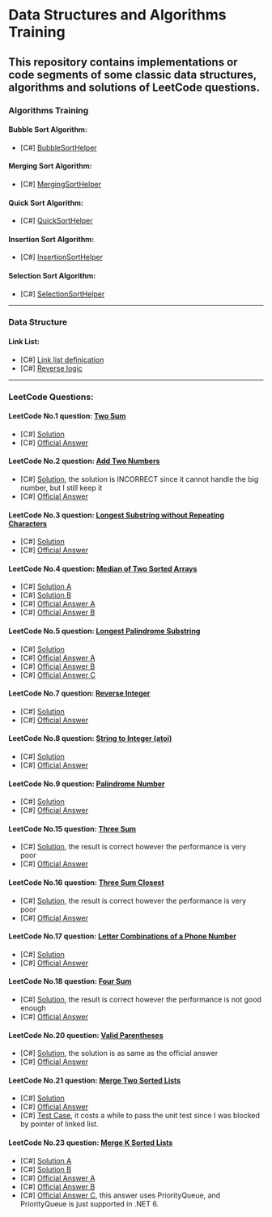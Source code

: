 # Data Structures and Algorithms Training
## This repository contains implementations or code segments of some classic data structures, algorithms and solutions of LeetCode questions.

### Algorithms Training
#### Bubble Sort Algorithm:
* [C#] [BubbleSortHelper](csharpsrc/Algorithms/SortingHelpers/BubbleSortHelper.cs)

#### Merging Sort Algorithm:
* [C#] [MergingSortHelper](csharpsrc/Algorithms/SortingHelpers/MergingSortHelper.cs)

#### Quick Sort Algorithm:
* [C#] [QuickSortHelper](csharpsrc/Algorithms/SortingHelpers/QuickSortHelper.cs)

#### Insertion Sort Algorithm:
* [C#] [InsertionSortHelper](csharpsrc/Algorithms/SortingHelpers/InsertionSortHelper.cs)

#### Selection Sort Algorithm:
* [C#] [SelectionSortHelper](csharpsrc/Algorithms/SortingHelpers/SelectionSortHelper.cs)

***

### Data Structure
#### Link List:
* [C#] [Link list definication](csharpsrc/DataStructures/LinkList/ListNode.cs)
* [C#] [Reverse logic](csharpsrc/DataStructures/LinkList/LinkListHelper.cs)

***

### LeetCode Questions:
#### LeetCode No.1 question: [Two Sum](leetcode/questions/Question1.md) 
* [C#] [Solution](csharpsrc/Questions/LeetCode/No1.TwoSum/Solution.cs)
* [C#] [Official Answer](csharpsrc/Questions/LeetCode/No1.TwoSum/OfficialAnswer.cs)

#### LeetCode No.2 question: [Add Two Numbers](leetcode/questions/Question2.md)
* [C#] [Solution](csharpsrc/Questions/LeetCode/No2.AddTwoNumbers/Solution.cs), the solution is INCORRECT since it cannot handle the big number, but I still keep it
* [C#] [Official Answer](csharpsrc/Questions/LeetCode/No2.AddTwoNumbers/OfficialAnswer.cs)

#### LeetCode No.3 question: [Longest Substring without Repeating Characters](leetcode/questions/Question3.md)
* [C#] [Solution](csharpsrc/Questions/LeetCode/No3.LongestSubstringWithoutRepeatingCharacters/Solution.cs)
* [C#] [Official Answer](csharpsrc/Questions/LeetCode/No3.LongestSubstringWithoutRepeatingCharacters/OfficialAnswer.cs) 

#### LeetCode No.4 question: [Median of Two Sorted Arrays](leetcode/questions/Question4.md)
* [C#] [Solution A](csharpsrc/Questions/LeetCode/No4.MedianOfTwoSortedArrays/SolutionA.cs)
* [C#] [Solution B](csharpsrc/Questions/LeetCode/No4.MedianOfTwoSortedArrays/SolutionB.cs)
* [C#] [Official Answer A](csharpsrc/Questions/LeetCode/No4.MedianOfTwoSortedArrays/OfficialAnswerA.cs)
* [C#] [Official Answer B](csharpsrc/Questions/LeetCode/No4.MedianOfTwoSortedArrays/OfficialAnswerB.cs)

#### LeetCode No.5 question: [Longest Palindrome Substring](leetcode/questions/Question5.md)
* [C#] [Solution](csharpsrc/Questions/LeetCode/No5.LongestPalindromicSubstring/Solution.cs)
* [C#] [Official Answer A](csharpsrc/Questions/LeetCode/No5.LongestPalindromicSubstring/OfficialAnswerA.cs)
* [C#] [Official Answer B](csharpsrc/Questions/LeetCode/No5.LongestPalindromicSubstring/OfficialAnswerB.cs)
* [C#] [Official Answer C](csharpsrc/Questions/LeetCode/No5.LongestPalindromicSubstring/OfficialAnswerC.cs)

#### LeetCode No.7 question: [Reverse Integer](leetcode/questions/Question7.md)
* [C#] [Solution](csharpsrc/Questions/LeetCode/No7.ReverseInteger/Solution.cs)
* [C#] [Official Answer](csharpsrc/Questions/LeetCode/No7.ReverseInteger/OfficialAnswer.cs)

#### LeetCode No.8 question: [String to Integer (atoi)](leetcode/questions/Question8.md)
* [C#] [Solution](csharpsrc/Questions/LeetCode/No8.StringToInteger.Atoi/Solution.cs)
* [C#] [Official Answer](csharpsrc/Questions/LeetCode/No8.StringToInteger.Atoi/OfficialAnswer.cs)

#### LeetCode No.9 question: [Palindrome Number](leetcode/questions/Question9.md)
* [C#] [Solution](csharpsrc/Questions/LeetCode/No9.PalindromeNumber/Solution.cs)
* [C#] [Official Answer](csharpsrc/Questions/LeetCode/No9.PalindromeNumber/OfficialAnswer.cs)

#### LeetCode No.15 question: [Three Sum](leetcode/questions/Question15.md)
* [C#] [Solution](csharpsrc/Questions//LeetCode/No15.ThreeSum/Solution.cs), the result is correct however the performance is very poor
* [C#] [Official Answer](csharpsrc/Questions/LeetCode/No15.ThreeSum/OfficialAnswer.cs)

#### LeetCode No.16 question: [Three Sum Closest](leetcode/questions/Question16.md)
* [C#] [Solution](csharpsrc/Questions/LeetCode/No16.ThreeSumClosest/Solution.cs), the result is correct however the performance is very poor
* [C#] [Official Answer](csharpsrc/Questions/LeetCode/No16.ThreeSumClosest/OfficialAnswer.cs)

#### LeetCode No.17 question: [Letter Combinations of a Phone Number](leetcode/questions/Question17.md)
* [C#] [Solution](csharpsrc/Questions/LeetCode/No17.LetterCombinationsOfAPhoneNumber/Solution.cs)
* [C#] [Official Answer](csharpsrc/Questions/LeetCode/No17.LetterCombinationsOfAPhoneNumber/OfficialAnswer.cs)

#### LeetCode No.18 question: [Four Sum](leetcode/questions/Question18.md)
* [C#] [Solution](csharpsrc/Questions/LeetCode/No18.FourSum/Solution.cs), the result is correct however the performance is not good enough
* [C#] [Official Answer](csharpsrc/Questions/LeetCode/No18.FourSum/OfficialAnswer.cs)

#### LeetCode No.20 question: [Valid Parentheses](leetcode/questions/Question20.md)
* [C#] [Solution](csharpsrc/Questions/LeetCode/No20.ValidParentheses/Solution.cs), the solution is as same as the official answer
* [C#] [Official Answer](csharpsrc/Questions/LeetCode/No20.ValidParentheses/OfficialAnswer.cs)

#### LeetCode No.21 question: [Merge Two Sorted Lists](leetcode/questions/Question21.md)
* [C#] [Solution](csharpsrc/Questions/LeetCode/No21.MergeTwoSortedLists/Solution.cs)
* [C#] [Official Answer](csharpsrc/Questions/LeetCode/No21.MergeTwoSortedLists/OfficialAnswer.cs)
* [C#] [Test Case](csharpsrc/Tests/LeetCodeCases/No21.MergeTwoSortedLists/TestCase.cs), it costs a while to pass the unit test since I was blocked by pointer of linked list.

#### LeetCode No.23 question: [Merge K Sorted Lists](leetcode/questions/Question23.md)
* [C#] [Solution A](csharpsrc/Questions/LeetCode/No23.MergeKSortedLists/SolutionA.cs)
* [C#] [Solution B](csharpsrc/Questions/LeetCode/No23.MergeKSortedLists/SolutionB.cs)
* [C#] [Official Answer A](csharpsrc/Questions/LeetCode/No23.MergeKSortedLists/OfficialAnswerA.cs)
* [C#] [Official Answer B](csharpsrc/Questions/LeetCode/No23.MergeKSortedLists/OfficialAnswerB.cs)
* [C#] [Official Answer C](csharpsrc/Questions/LeetCode/No23.MergeKSortedLists/OfficialAnswerC.cs), this answer uses PriorityQueue, and PriorityQueue is just supported in .NET 6.